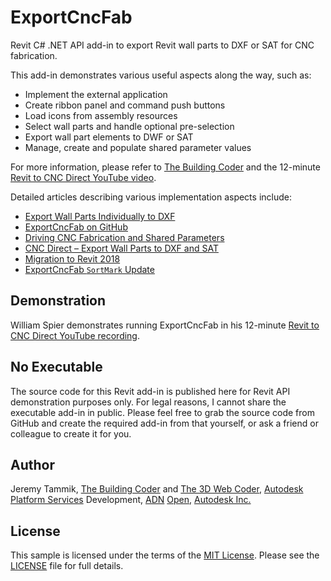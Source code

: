 # ExportCncFab

Revit C# .NET API add-in to export Revit wall parts to DXF or SAT for CNC fabrication.

This add-in demonstrates various useful aspects along the way, such as:

- Implement the external application
- Create ribbon panel and command push buttons
- Load icons from assembly resources
- Select wall parts and handle optional pre-selection
- Export wall part elements to DWF or SAT
- Manage, create and populate shared parameter values

For more information, please refer to
[The Building Coder](http://thebuildingcoder.typepad.com) and the 12-minute
[Revit to CNC Direct YouTube video](https://www.youtube.com/watch?v=uNJ9RTppqoU).

Detailed articles describing various implementation aspects include:

- [Export Wall Parts Individually to DXF](http://thebuildingcoder.typepad.com/blog/2013/03/export-wall-parts-individually-to-dxf.html)
- [ExportCncFab on GitHub](http://thebuildingcoder.typepad.com/blog/2013/10/exportcncfab-on-github-and-revitlookup-update.html)
- [Driving CNC Fabrication and Shared Parameters](http://thebuildingcoder.typepad.com/blog/2013/12/driving-cnc-fabrication-and-shared-parameters.html)
- [CNC Direct &ndash; Export Wall Parts to DXF and SAT](https://thebuildingcoder.typepad.com/blog/2015/06/cnc-direct-export-wall-parts-to-dxf-and-sat.html)
- [Migration to Revit 2018](https://thebuildingcoder.typepad.com/blog/2018/01/areaload-force-direction-cmake-sdk-access.html#5)
- [ExportCncFab `SortMark` Update](https://thebuildingcoder.typepad.com/blog/2020/12/simple-iupdater-and-other-tbc-updates.html#3)

## Demonstration

William Spier demonstrates running ExportCncFab in his 12-minute [Revit to CNC Direct YouTube recording](https://youtu.be/uNJ9RTppqoU).

<!--
<iframe width="854" height="480" src="https://www.youtube.com/embed/uNJ9RTppqoU" title="YouTube video player" frameborder="0" allow="accelerometer; autoplay; clipboard-write; encrypted-media; gyroscope; picture-in-picture" allowfullscreen></iframe>
-->

## No Executable

The source code for this Revit add-in is published here for Revit API demonstration purposes only.
For legal reasons, I cannot share the executable add-in in public. 
Please feel free to grab the source code from GitHub and create the required add-in from that yourself, or ask a friend or colleague to create it for you.

## Author

Jeremy Tammik,
[The Building Coder](http://thebuildingcoder.typepad.com) and
[The 3D Web Coder](http://the3dwebcoder.typepad.com),
[Autodesk Platform Services](https://aps.autodesk.com/) Development,
[ADN](http://www.autodesk.com/adn)
[Open](http://www.autodesk.com/adnopen),
[Autodesk Inc.](http://www.autodesk.com)

## License

This sample is licensed under the terms of the [MIT License](http://opensource.org/licenses/MIT).
Please see the [LICENSE](LICENSE) file for full details.
